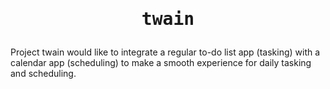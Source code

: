 <h1>
  <p align="center">
    <samp>
      twain
    </samp>
  </p>
</h1>

Project twain would like to integrate a regular to-do list app (tasking) with a calendar app (scheduling) to make a smooth experience for daily tasking and scheduling.
